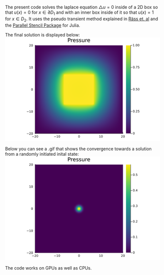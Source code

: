 The present code solves the laplace equation $\triangle u=0$ inside of a 2D box so that $u(x)=0 \text{ for } x \in \partial D_{1}$ and with an inner box inside of it so that $u(x) = 1$ for $x \in D_{2}$. It uses the pseudo transient method explained in [Räss et. al](https://gmd.copernicus.org/articles/15/5757/2022/) and the [Parallel Stencil Package](https://github.com/omlins/ParallelStencil.jl) for Julia.

The final solution is displayed below:
![Alt text](acoustic2D.png)

Below you can see a .gif that shows the convergence towards a solution from a randomly initiated inital state:
![Alt text](acoustic2D.gif)

The code works on GPUs as well as CPUs.